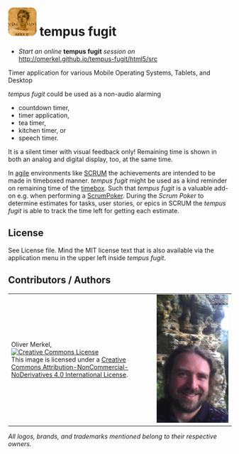 <img alt="tempus fugit - Timer application for various Mobile Operating Systems, Tablets, and Desktop" width="64" src="html5/src/img/icons/vergil128.png" /> tempus fugit
============

* _Start an online_ __tempus fugit__ _session on_ http://omerkel.github.io/tempus-fugit/html5/src

Timer application for various Mobile Operating Systems, Tablets, and Desktop

<i>tempus fugit</i> could be used as a non-audio alarming
<ul>
<li>countdown timer,</li>
<li>timer application,</li>
<li>tea timer,</li>
<li>kitchen timer, or</li>
<li>speech timer.</li>
</ul>

It is a silent timer with visual feedback only! Remaining time is shown in both an analog and digital display, too, at the same time.

In <a href="https://en.wikipedia.org/wiki/Agile_software_development">agile</a> environments like <a href="https://en.wikipedia.org/wiki/Scrum_%28software_development%29">SCRUM</a> the achievements are intended to be made in timeboxed manner. <i>tempus fugit</i> might be used as a kind reminder on remaining time of the <a href="https://en.wikipedia.org/wiki/Timeboxing">timebox</a>. Such that <i>tempus fugit</i> is a valuable add-on e.g. when performing a <a href="https://marketplace.firefox.com/app/scrumpoker">ScrumPoker</a>. During the <i>Scrum Poker</i> to determine estimates for tasks, user stories, or epics in SCRUM the <i>tempus fugit</i> is able to track the time left for getting each estimate.

License
-------

See License file. Mind the MIT license text that is also available via the application menu in the upper left inside <i>tempus fugit</i>.

Contributors / Authors
----------------------

<table>
  <tr>
    <td><p>Oliver Merkel,<br /><a rel="license" href="http://creativecommons.org/licenses/by-nc-nd/4.0/"><img alt="Creative Commons License" style="border-width:0" src="http://i.creativecommons.org/l/by-nc-nd/4.0/88x31.png" /></a><br />This image is licensed under a <a rel="license" href="http://creativecommons.org/licenses/by-nc-nd/4.0/">Creative Commons Attribution-NonCommercial-NoDerivatives 4.0 International License</a>.    
    </p>
    </td>
    <td width="35%"><img width="100%" ondragstart="return false;" alt="Oliver Merkel, Creative Commons License, This image is licensed under a Creative Commons Attribution-NonCommercial-NoDerivatives 4.0 International License." src="html5/src/img/oliver-ferschweiler_plateau.jpg" /></td>
  </tr>
</table>

_All logos, brands, and trademarks mentioned belong to their respective owners._
